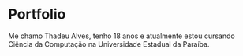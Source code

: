 # Portfolio

Me chamo Thadeu Alves, tenho 18 anos e atualmente estou cursando Ciência da Computação na Universidade Estadual da Paraíba.
